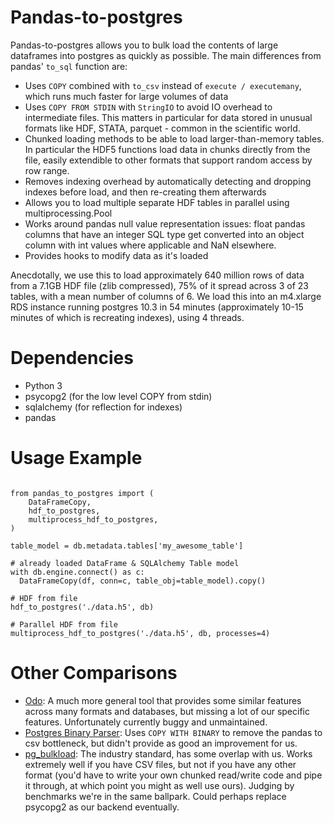 # Pandas-to-postgres

Pandas-to-postgres allows you to bulk load the contents of large dataframes into postgres as quickly as possible. The main differences from pandas' `to_sql` function are:

- Uses `COPY` combined with `to_csv` instead of `execute / executemany`, which runs much faster for large volumes of data
- Uses `COPY FROM STDIN` with `StringIO` to avoid IO overhead to intermediate files. This matters in particular for data stored in unusual formats like HDF, STATA, parquet - common in the scientific world.
- Chunked loading methods to be able to load larger-than-memory tables. In particular the HDF5 functions load data in chunks directly from the file, easily extendible to other formats that support random access by row range.
- Removes indexing overhead by automatically detecting and dropping indexes before load, and then re-creating them afterwards
- Allows you to load multiple separate HDF tables in parallel using multiprocessing.Pool
- Works around pandas null value representation issues: float pandas columns that have an integer SQL type get converted into an object column with int values where applicable and NaN elsewhere.
- Provides hooks to modify data as it's loaded 

Anecdotally, we use this to load approximately 640 million rows of data from a 7.1GB HDF file (zlib compressed), 75% of it spread across 3 of 23 tables, with a mean number of columns of 6. We load this into an m4.xlarge RDS instance running postgres 10.3 in 54 minutes (approximately 10-15 minutes of which is recreating indexes), using 4 threads.

# Dependencies 

- Python 3
- psycopg2 (for the low level COPY from stdin)
- sqlalchemy (for reflection for indexes)
- pandas

# Usage Example

```python3

from pandas_to_postgres import (
    DataFrameCopy,
    hdf_to_postgres,
    multiprocess_hdf_to_postgres,
)

table_model = db.metadata.tables['my_awesome_table']

# already loaded DataFrame & SQLAlchemy Table model
with db.engine.connect() as c:
  DataFrameCopy(df, conn=c, table_obj=table_model).copy()

# HDF from file
hdf_to_postgres('./data.h5', db)

# Parallel HDF from file
multiprocess_hdf_to_postgres('./data.h5', db, processes=4)
```

# Other Comparisons
- [Odo](http://odo.pydata.org/): A much more general tool that provides some similar features across many formats and databases, but missing a lot of our specific features. Unfortunately currently buggy and unmaintained. 
- [Postgres Binary Parser](https://github.com/spitz-dan-l/postgres-binary-parser): Uses `COPY WITH BINARY` to remove the pandas to csv bottleneck, but didn't provide as good an improvement for us.
- [pg_bulkload](https://github.com/ossc-db/pg_bulkload): The industry standard, has some overlap with us. Works extremely well if you have CSV files, but not if you have any other format (you'd have to write your own chunked read/write code and pipe it through, at which point you might as well use ours). Judging by benchmarks we're in the same ballpark. Could perhaps replace psycopg2 as our backend eventually.
